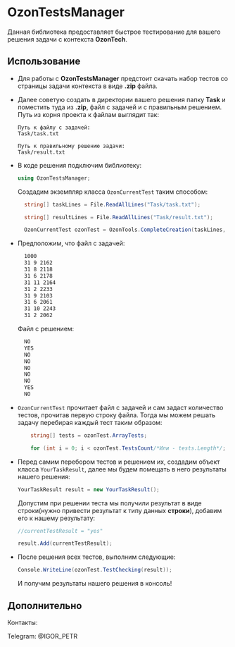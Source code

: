 # OzonTestsManager
Данная библиотека предоставляет быстрое тестирование для вашего решения задачи с контекста **OzonTech**.

## Использование 
+ Для работы с **OzonTestsManager** предстоит скачать набор тестов со страницы задачи контекста в виде **.zip** файла.

+ Далее советую создать в директории вашего решения папку **Task** и поместить туда из **.zip**, файл с задачей и с правильным решением. Путь из корня проекта к файлам выглядит так:
    ```
    Путь к файлу с задачей:
    Task/task.txt

    Путь к правильному решению задачи:
    Task/result.txt
    ``` 

+ В коде решения подключим библиотеку:
  ```csharp
  using OzonTestsManager;
  ```
  Создадим экземпляр класса `OzonCurrentTest` таким способом:
  ```csharp
    string[] taskLines = File.ReadAllLines("Task/task.txt");

    string[] resultLines = File.ReadAllLines("Task/result.txt");

    OzonCurrentTest ozonTest = OzonTools.CompleteCreation(taskLines, resultLines);
  ``` 

+ Предположим, что файл с задачей:
  ```txt
    1000
    31 9 2162
    31 8 2118
    31 6 2178
    31 11 2164
    31 2 2233
    31 9 2103
    31 6 2061
    31 10 2243
    31 2 2062
  ``` 
  Файл с решением:
  ```txt
    NO
    YES
    NO
    NO
    NO
    NO
    NO
    YES
    NO
  ```

+ `OzonCurrentTest` прочитает файл с задачей и сам задаст количество тестов, прочитав первую строку файла. Тогда мы можем решать задачу перебирая каждый тест таким образом:
    ```csharp
        string[] tests = ozonTest.ArrayTests;

        for (int i = 0; i < ozonTest.TestsCount/*Или - tests.Length*/; i++) {}
    ```
+ Перед самим перебором тестов и решением их, создадим объект класса `YourTaskResult`, далее мы будем помещать в него результаты нашего решения:
  ```csharp
  YourTaskResult result = new YourTaskResult();
  ``` 
  Допустим при решении теста мы получили результат в виде строки(нужно привести результат к типу данных **строки**), добавим его к нашему результату:
  ```csharp
  //currentTestResult = "yes"

  result.Add(currentTestResult);
  ```

+ После решения всех тестов, выполним следующие:
  ```csharp
  Console.WriteLine(ozonTest.TestChecking(result));
  ```
  И получим результаты нашего решения в консоль!


## Дополнительно

Контакты:

Telegram: @IGOR_PETR
